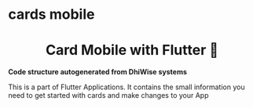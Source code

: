 
# cards mobile

<div>
  <h1 align="center">Card Mobile with Flutter 🚀 </h1>
  <strong>
    Code structure autogenerated from DhiWise systems
  </strong>
  <p>
    This is a part of Flutter Applications.
    It contains  the small information you need to get started with cards
    and make changes to your App
  </p>
</div>
